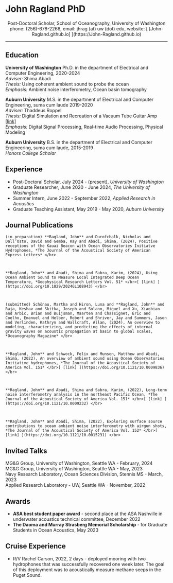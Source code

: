 # John Ragland PhD
<p style="text-align: center;">Post-Doctoral Scholar, School of Oceanography, University of Washington </br> phone: (256)-678-2268, email: jhrag (at) uw (dot) edu, website: [ [John-Ragland.github.io] ](https://John-Ragland.github.io)</p>

---
## Education
**University of Washington**
Ph.D. in the department of Electrical and Computer Engineering, 2020-2024</br>
*Adviser:* Shima Abadi</br>
*Thesis:* Using coherent ambient sound to probe the ocean</br>
*Emphasis:* Ambient noise interferometry, Ocean basin tomography</br>

**Auburn University**
M.S. in the department of Electrical and Computer Engineering, suma cum laude 2019-2020</br>
*Adviser:* Thaddeus Roppel</br>
*Thesis:* Digital Simulation and Recreation of a Vacuum Tube Guitar Amp [ [link] ](http://hdl.handle.net/10415/7112)</br>
*Emphasis:* Digital Signal Processing, Real-time Audio Processing, Physical Modeling

**Auburn University**
B.S. in the department of Electrical and Computer Engineering, suma cum laude, 2015-2019</br>
*Honors College Scholar*</br>

## Experience
- Post-Doctoral Scholar, July 2024 - (present), *University of Washington*
- Graduate Researcher, June 2020 - June 2024, *The University of Washington*
- Summer Intern, June 2022 - September 2022, *Applied Research in Acoustics*
- Graduate Teaching Assistant, May 2019 - May 2020, *Auburn University*

## Journal Publications


  
    (in preparation) **Ragland, John** and Durofchalk, Nicholas and Dall’Osto, David and Gemba, Kay and Abadi, Shima, (2024), Positive receptions of the Kauai Beacon with Ocean Observatories Initiatve Hydrophones, *The Journal of the Acoustical Society of American Express Letters* </br>
  

  
    **Ragland, John** and Abadi, Shima and Sabra, Karim, (2024), Using Ocean Ambient Sound to Measure Local Integrated Deep Ocean Temperature, *Geophysical Research Letters Vol. 51* </br>[ [link] ](https://doi.org/10.1029/2024GL108943) </br>
  

  
    (submitted) Schönau, Martha and Hiron, Luna and **Ragland, John** and Raja, Keshav and Skitka, Joseph and Solano, Miguel and Xu, Xiaobiao and Arbic, Brian and Buijsman, Maarten and Chassignet, Eric and Coelho, Emanuel and Helber, Robert and Shriver, Jay and Summers, Jason and Verlinden, Kathryn and Wallcraft, Allan, (2024), An overview to modeling, characterizing, and predicting the effects of internal gravity waves on acoustic propagation at basin to global scales, *Oceanography Magazine* </br>
  

  
    **Ragland, John** and Schwock, Felix and Munson, Matthew and Abadi, Shima, (2022), An overview of ambient sound using Ocean Observatories Initiative hydrophones, *The Journal of the Acoustical Society of America Vol. 151* </br>[ [link] ](https://doi.org/10.1121/10.0009836) </br>
  

  
    **Ragland, John** and Abadi, Shima and Sabra, Karim, (2022), Long-term noise interferometry analysis in the northeast Pacific Ocean, *The Journal of the Acoustical Society of America Vol. 151* </br>[ [link] ](https://doi.org/10.1121/10.0009232) </br>
  

  
    **Ragland, John** and Abadi, Shima, (2022), Exploring surface source contributions to ocean ambient noise interferometry with airgun shots, *The Journal of the Acoustical Society of America Vol. 152* </br>[ [link] ](https://doi.org/10.1121/10.0015231) </br>
  


## Invited Talks
MG&amp;G Group, University of Washington, Seattle WA - February, 2024</br>
MG&amp;G Group, University of Washington, Seattle WA - May, 2023</br>
Navy Research Laboratory, Ocean Sciences Division, Stennis MS - March, 2023</br>
Applied Research Laboratory - UW, Seattle WA - November, 2022</br>


## Awards
- **ASA best student paper award** - second place at the ASA Nashville in underwater acoustics technical committee, December 2022
- **The Daoma and Murray Strasberg Memorial Scholarship** - for Graduate Students in Ocean Acoustics, May 2023

## Cruise Experience
- R/V Rachel Carson, 2022, 2 days - deployed mooring with two hydrophones that was successfully recovered one week later. The goal of this deployment was to acoustically measure methane seeps in the Puget Sound.